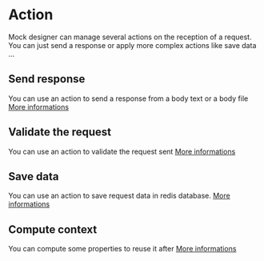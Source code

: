 # Action
Mock designer can manage several actions on the reception of a request. You can just send a response or apply more complex actions like save data ...

## Send response
You can use an action to send a response from a body text or a body file
[More informations]()

## Validate the request
You can use an action to validate the request sent
[More informations]()

## Save data
You can use an action to save request data in redis database.
[More informations](https://github.com/kevinramage/mockDesigner/blob/master/doc/storage.md)

## Compute context
You can compute some properties to reuse it after
[More informations]()